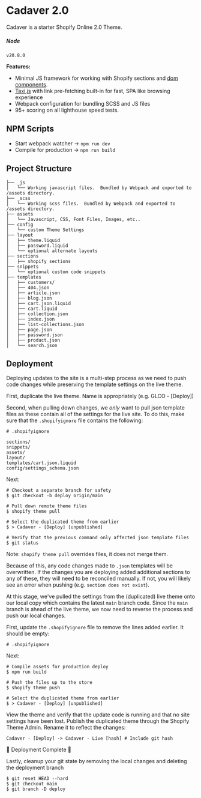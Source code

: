 # Cadaver 2.0

Cadaver is a starter Shopify Online 2.0 Theme.

##### Node
`v20.8.0`

__Features:__
- Minimal JS framework for working with Shopify sections and [dom components](_scripts/components/base.js).
- [Taxi.js](https://taxi.js.org/) with link pre-fetching built-in for fast, SPA like browsing experience
- Webpack configuration for bundling SCSS and JS files
- 95+ scoring on all lighthouse speed tests.

## NPM Scripts

- Start webpack watcher -> `npm run dev`
- Compile for production -> `npm run build`

## Project Structure

```
├── _js
│   └── Working javascript files.  Bundled by Webpack and exported to /assets directory.
├── _scss
│   └── Working scss files.  Bundled by Webpack and exported to /assets directory.
├── assets
│   └── Javascript, CSS, Font Files, Images, etc..
├── config
│   └── custom Theme Settings
├── layout
│   ├── theme.liquid
│   ├── password.liquid
│   └── optional alternate layouts
├── sections
│   ├── shopify sections
├── snippets
│   └── optional custom code snippets
├── templates
│   ├── customers/
│   ├── 404.json
│   ├── article.json
│   ├── blog.json
│   ├── cart.json.liquid
│   ├── cart.liquid
│   ├── collection.json
│   ├── index.json
│   ├── list-collections.json
│   ├── page.json
│   ├── password.json
│   ├── product.json
│   └── search.json
```

## Deployment
Deploying updates to the site is a multi-step process as we need to push code changes while preserving the template settings on the live theme.

First, duplicate the live theme.  Name is appropriately (e.g. GLCO - [Deploy])

Second, when pulling down changes, we *only* want to pull json template files as these contain all of the settings for the live site.  To do this, make sure that the `.shopifyignore` file contains the following:

```
# .shopifyignore

sections/
snippets/
assets/
layout/
templates/cart.json.liquid
config/settings_schema.json
```

Next:
```
# Checkout a separate branch for safety
$ git checkout -b deploy origin/main

# Pull down remote theme files
$ shopify theme pull

# Select the duplicated theme from earlier
$ > Cadaver - [Deploy] [unpublished]

# Verify that the previous command only affected json template files
$ git status
```
Note: `shopify theme pull` overrides files, it does not merge them.

Because of this, any code changes made to `.json` templates will be overwritten.  If the changes you are deploying added additional sections to any of these, they will need to be reconciled manually.  If not, you will likely see an error when pushing (e.g. `section does not exist`).

At this stage, we've pulled the settings from the (duplicated) live theme onto our local copy which contains the latest `main` branch code.  Since the `main` branch is ahead of the live theme, we now need to reverse the process and push our local changes.

First, update the `.shopifyignore` file to remove the lines added earlier.  It should be empty:

```
# .shopifyignore

```

Next:
```
# Compile assets for production deploy
$ npm run build

# Push the files up to the store
$ shopify theme push

# Select the duplicated theme from earlier
$ > Cadaver - [Deploy] [unpublished]
```

View the theme and verify that the update code is running and that no site settings have been lost.  Publish the duplicated theme through the Shopify Theme Admin.  Rename it to reflect the changes:

```
Cadaver - [Deploy] -> Cadaver - Live [hash] # Include git hash
```

🎉 Deployment Complete 🎉

Lastly, cleanup your git state by removing the local changes and deleting the deployment branch
```
$ git reset HEAD --hard
$ git checkout main
$ git branch -D deploy
```